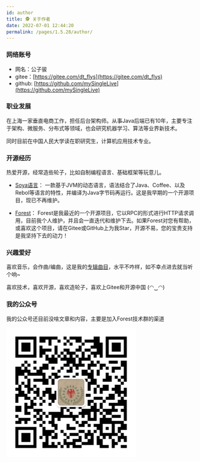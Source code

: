```yaml
---
id: author
title: 🕵️‍ 关于作者
date: 2022-07-01 12:44:20
permalink: /pages/1.5.28/author/
---
```


### 网络账号
* 网名：公子骏
* gitee：[https://gitee.com/dt_flys](https://gitee.com/dt_flys)
* github: [https://github.com/mySingleLive](https://github.com/mySingleLive)


### 职业发展

在上海一家垂直电商工作，担任后台架构师。从事Java后端已有10年，主要专注于架构、微服务、分布式等领域，也会研究机器学习、算法等业界新技术。

同时目前在中国人民大学读在职研究生，计算机应用技术专业。

### 开源经历

热爱开源，经常造些轮子，比如自制编程语言、基础框架等玩意儿。

* [Soya语言](https://github.com/mySingleLive/soya)： 一款基于JVM的动态语言，语法结合了Java、Coffee、以及Rebol等语言的特性，并编译为Java字节码再运行。这是我早期的一个开源项目，现已不再维护。

* [Forest](https://gitee.com/dt_flys/forest)： Forest是我最近的一个开源项目，它以RPC的形式进行HTTP请求调用，目前我个人维护，并且会一直迭代和维护下去。如果Forest对您有帮助，或喜欢这个项目，请在Gitee或GitHub上为我Star，开源不易，您的宝贵支持是我坚持下去的动力！

### 兴趣爱好

喜欢音乐，会作曲/编曲，这是我的[专辑曲目](https://music.163.com/#/album?id=86476382)，水平不咋样，如不幸点进去就当听个响~

喜欢技术，喜欢开源，喜欢造轮子，喜欢上Gitee和开源中国 (◠‿◠)

### 我的公众号

我的公众号还目前没啥文章和内容，主要是加入Forest技术群的渠道

![avatar](/img/wx_qrcode.jpg)
